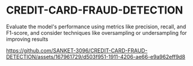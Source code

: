 # CREDIT-CARD-FRAUD-DETECTION

Evaluate the model's performance using metrics like precision, recall,
and F1-score, and consider techniques like oversampling or
undersampling for improving results


https://github.com/SANKET-3096/CREDIT-CARD-FRAUD-DETECTION/assets/167961729/d503f951-1911-4206-ae66-e9a962eff9d8
